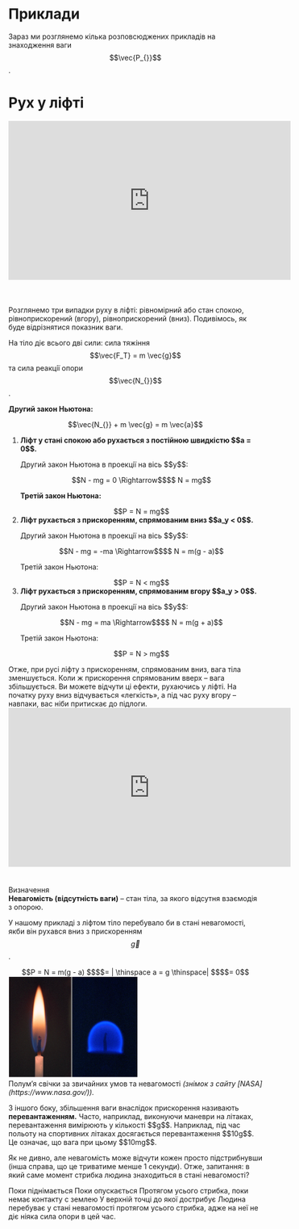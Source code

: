 # Приклади

Зараз ми розглянемо кiлька розповсюджених прикладiв на знаходження ваги $$\vec{P_{}}$$.

# Рух у лiфтi

<div class="fluidMedia">
<iframe width="560" height="315" src="https://www.youtube.com/embed/ffDSJQCOd6I" frameborder="0" allowfullscreen></iframe>
</div>
<div class="popup">
</div>

<br>
<br>

Розглянемо три випадки руху в лiфтi: рiвномiрний або стан спокою, рiвноприскорений (вгору), рiвноприскорений (вниз). Подивімось, як буде вiдрiзнятися показник ваги.

На тiло дiє всього двi сили: сила тяжiння $$\vec{F_Т} = m \vec{g}$$ та сила реакцiї опори $$\vec{N_{}}$$.

<b>Другий закон Ньютона:</b>

<div class="space" align="center">$$\vec{N_{}} + m \vec{g} = m \vec{a}$$</div>

<ol>
<li>
<span class="p1"><b>Лiфт у станi спокою або рухається з постiйною швидкiстю $$a = 0$$.</b></span>

<p class="p3">Другий закон Ньютона в проекцiї на вісь $$y$$:</p>

<div class="space" align="center">$$N - mg = 0 \Rightarrow$$$$ N = mg$$</div>

<b>Третiй закон Ньютона:</b>

<div class="space" align="center">$$P = N = mg$$</div>
</li>
<li>
<span class="p1"><b>Лiфт рухається з прискоренням, спрямованим вниз $$a_y < 0$$.</b></span>

<p class="p3">Другий закон Ньютона в проекцiї на вісь $$y$$:</p>

<div class="center" align="center">$$N - mg = -ma \Rightarrow$$$$ N = m(g - a)$$</div>

Третiй закон Ньютона:

<div class="space" align="center">$$P = N < mg$$</div>
</li>

<li>
<span class="p1"><b>Лiфт рухається з прискоренням, спрямованим вгору $$a_y > 0$$.</b></span>

<p class="p3">Другий закон Ньютона в проекцiї на вісь $$y$$:</p>

<div class="space" align="center">$$N - mg = ma \Rightarrow$$$$ N = m(g + a)$$</div>

Третiй закон Ньютона:

<div class="space" align="center">$$P = N > mg$$</div>
</li>
</ol>

<div class="space">Отже, при русi лiфту з прискоренням, спрямованим вниз, вага тiла зменшується. Коли ж прискорення спрямованим вверх – вага збiльшується. Ви можете вiдчути цi ефекти, рухаючись у лiфтi. На початку руху вниз вiдчувається «легкiсть», а під час руху вгору – навпаки, вас нiби притискає до пiдлоги.</div>

<div class="fluidMedia">
<iframe width="560" height="315" src="https://www.youtube.com/embed/VHaODoxJn_I" frameborder="0" allowfullscreen></iframe>
</div>
<div class="popup">
</div>
    
<br>
<br>

<div class="eoz-wrap">
<span class="eoz">Визначення</span>
<div class="eoz-text">
<span class="p1"><b>Невагомiсть (вiдсутнiсть ваги)</b></span> – стан тiла, за якого вiдсутня взаємодiя з опорою.
</div>
</div>

У нашому прикладi з лiфтом тiло перебувало би в станi невагомостi, якби вiн рухався вниз з прискоренням $$\vec{g}$$.
<div class="space" align="center">$$P = N = m(g - a) $$$$= | \thinspace a = g \thinspace| $$$$= 0$$</div>

<div class="space"><img class="image" width="258" height="201" src="/images/chapter_4/15.png"></div>

<div class="space">Полум’я свiчки за звичайних умов та невагомостi <i>(знiмок з сайту [NASA](https://www.nasa.gov/)).</i></div>

<div class="space"><p class="p3">З iншого боку, збiльшення ваги внаслiдок прискорення називають <span class="p1"><b>перевантаженням.</b></span> Часто, наприклад, виконуючи маневри на лiтаках, перевантаження вимiрюють у кiлькостi $$g$$. Наприклад, під час польоту на спортивних лiтаках досягається перевантаження $$10g$$. Це означає, що вага при цьому $$10mg$$.</p></div>

<quiz correctLabel="correct!" incorrectLabel="incorrect!" checkLabel="check ansert">
<question>
<p>Як не дивно, але невагомість може відчути кожен просто підстрибнувши (інша справа, що це триватиме менше 1 секунди). Отже, запитання: в який саме момент стрибка людина знаходиться в стані невагомості?</p>
 
<answer> Поки піднімається</answer>
<answer> Поки опускається</answer>
<answer correct> Протягом усього стрибка, поки немає контакту с землею</answer>
<answer> У верхній точці до якої дострибує</answer>
<explanation>
Людина перебуває у стані невагомості протягом усього стрибка, адже на неї не діє ніяка сила опори в цей час.
</explanation>
</question>
</quiz>
